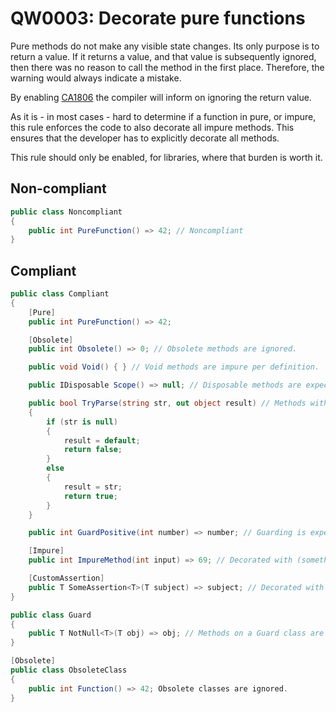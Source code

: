 # QW0003: Decorate pure functions
Pure methods do not make any visible state changes. Its only purpose is to
return a value. If it returns a value, and that value is subsequently ignored,
then there was no reason to call the method in the first place. Therefore, the
warning would always indicate a mistake.

By enabling [CA1806](https://docs.microsoft.com/en-us/dotnet/fundamentals/code-analysis/quality-rules/ca1806)
the compiler will inform on ignoring the return value.

As it is - in most cases - hard to determine if a function in pure, or impure,
this rule enforces the code to also decorate all impure methods. This ensures
that the developer has to explicitly decorate all methods.

This rule should only be enabled, for libraries, where that burden is worth it.

## Non-compliant
``` C#
public class Noncompliant
{
    public int PureFunction() => 42; // Noncompliant
}
```

## Compliant
``` C#
public class Compliant
{
    [Pure]
    public int PureFunction() => 42;

    [Obsolete]
    public int Obsolete() => 0; // Obsolete methods are ignored.

    public void Void() { } // Void methods are impure per definition.

    public IDisposable Scope() => null; // Disposable methods are expected to be impure.

    public bool TryParse(string str, out object result) // Methods with out parameters are expected to be impure.
    {
        if (str is null)
        {
            result = default;
            return false;
        }
        else
        {
            result = str;
            return true;
        }
    }

    public int GuardPositive(int number) => number; // Guarding is expected to be impure.

    [Impure]
    public int ImpureMethod(int input) => 69; // Decorated with (something derived from) an ImpureAttribute.

    [CustomAssertion]
    public T SomeAssertion<T>(T subject) => subject; // Decorated with something indicating an assertion is done.
}

public class Guard
{
    public T NotNull<T>(T obj) => obj; // Methods on a Guard class are expected to be impure.
}

[Obsolete]
public class ObsoleteClass
{
    public int Function() => 42; Obsolete classes are ignored.
}
```
